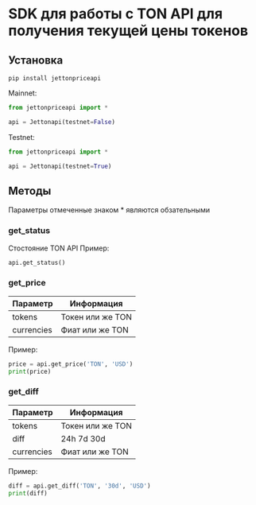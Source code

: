 # SDK для работы с TON API для получения текущей цены токенов

## Установка

```shell
pip install jettonpriceapi
```
Mainnet:

```python
from jettonpriceapi import *

api = Jettonapi(testnet=False)
```

Testnet:

```python
from jettonpriceapi import *

api = Jettonapi(testnet=True)
```

## Методы

Параметры отмеченные знаком * являются обзательными

### get_status
Стостояние TON API
Пример:
```python
api.get_status()
```

### get_price
| Параметр | Информация |
|---------|-------------|
| tokens | Токен или же TON |
| currencies | Фиат или же TON |

Пример:
```python
price = api.get_price('TON', 'USD')
print(price)
```

### get_diff
| Параметр | Информация |
|---------|-------------|
| tokens | Токен или же TON |
| diff | 24h 7d 30d |
| currencies | Фиат или же TON |

Пример:
```python
diff = api.get_diff('TON', '30d', 'USD')
print(diff)
```
